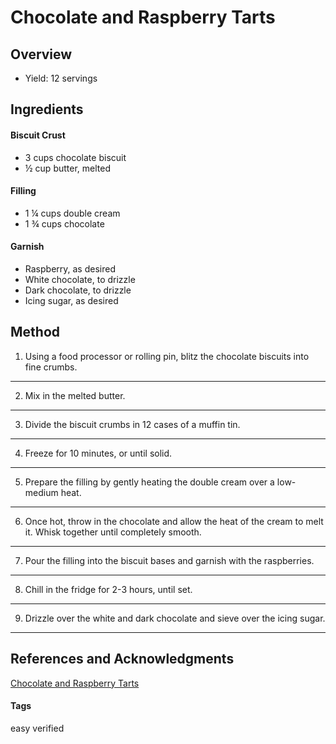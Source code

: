 # Chocolate and Raspberry Tarts

## Overview

- Yield: 12 servings

## Ingredients

#### Biscuit Crust

- 3 cups chocolate biscuit
- ½ cup butter, melted

#### Filling

- 1 ¼ cups double cream
- 1 ¾ cups chocolate

#### Garnish

- Raspberry, as desired
- White chocolate, to drizzle
- Dark chocolate, to drizzle
- Icing sugar, as desired

## Method

1. Using a food processor or rolling pin, blitz the chocolate biscuits into fine crumbs.
----
2. Mix in the melted butter.
----
3. Divide the biscuit crumbs in 12 cases of a muffin tin.
----
4. Freeze for 10 minutes, or until solid.
----
5. Prepare the filling by gently heating the double cream over a low-medium heat.
----
6. Once hot, throw in the chocolate and allow the heat of the cream to melt it. Whisk together until completely smooth.
----
7. Pour the filling into the biscuit bases and garnish with the raspberries.
----
8. Chill in the fridge for 2-3 hours, until set.
----
9. Drizzle over the white and dark chocolate and sieve over the icing sugar.
----

## References and Acknowledgments

[Chocolate and Raspberry Tarts](https://tasty.co/recipe/easy-chocolate-and-raspberry-tarts)

#### Tags
easy
verified
